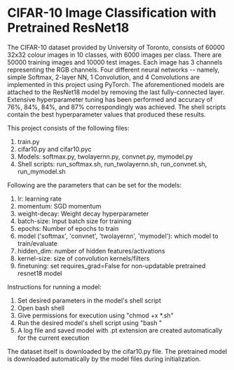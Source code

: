# CIFAR-10 Image Classification with Pretrained ResNet18

The CIFAR-10 dataset provided by University of Toronto, consists of 60000 32x32 colour images in 10 classes, with 6000 images per class. There are 50000 training images and 10000 test images. Each image has 3 channels representing the RGB channels. Four different neural networks -- namely, simple Softmax, 2-layer NN, 1 Convolution, and 4 Convolutions are implemented in this project using PyTorch. The aforementioned models are attached to the ResNet18 model by removing the last fully-connected layer. Extensive hyperparameter tuning has been performed and accuracy of 76%, 84%, 84%, and 87% correspondingly was achieved. The shell scripts contain the best hyperparameter values that produced these results. 

This project consists of the following files:
1. train.py
2. cifar10.py and cifar10.pyc
3. Models: softmax.py, twolayernn.py, convnet.py, mymodel.py
4. Shell scripts: run_softmax.sh, run_twolayernn.sh, run_convnet.sh, run_mymodel.sh

Following are the parameters that can be set for the models:
1. lr: learning rate
2. momentum: SGD momentum
2. weight-decay: Weight decay hyperparameter
3. batch-size: Input batch size for training
4. epochs: Number of epochs to train
5. model ('softmax', 'convnet', 'twolayernn', 'mymodel'): which model to train/evaluate
6. hidden_dim: number of hidden features/activations
7. kernel-size: size of convolution kernels/filters
8. finetuning: set requires_grad=False for non-updatable pretrained resnet18 model

Instructions for running a model:
1. Set desired parameters in the model's shell script
2. Open bash shell
3. Give permissions for execution using "chmod +x *.sh"
4. Run the desired model's shell script using "bash <filename>"
5. A log file and saved model with .pt extension are created automatically for the current execution

The dataset itself is downloaded by the cifar10.py file. The pretrained model is downloaded automatically by the model files during initialization.
